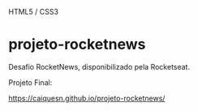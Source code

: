  HTML5 / CSS3

# projeto-rocketnews

 Desafio RocketNews, disponibilizado pela Rocketseat.
 
 Projeto Final:
 
 https://caiquesn.github.io/projeto-rocketnews/
